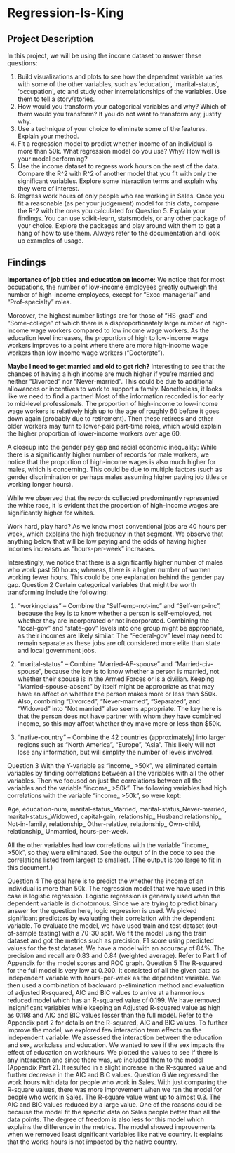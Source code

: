 # Regression-Is-King

## Project Description
In this project, we will be using the income dataset to answer these questions:

1. Build visualizations and plots to see how the dependent variable varies with some of the other variables, such as 'education', 'marital-status', 'occupation', etc and study other interrelationships of the variables. Use them to tell a story/stories.
2. How would you transform your categorical variables and why? Which of them would you transform? If you do not want to transform any, justify why.
3. Use a technique of your choice to eliminate some of the features. Explain your method.
4. Fit a regression model to predict whether income of an individual is more than 50k. What regression model do you use? Why? How well is your model performing?
5. Use the income dataset to regress work hours on the rest of the data. Compare the R^2 with R^2 of another model that you fit with only the significant variables. Explore some interaction terms and explain why they were of interest.
6. Regress work hours of only people who are working in Sales. Once you fit a reasonable (as per your judgement) model for this data, compare the R^2 with the ones you calculated for Question 5. Explain your findings.
You can use scikit-learn, statsmodels, or any other package of your choice. Explore the packages and play around with them to get a hang of how to use them. Always refer to the documentation and look up examples of usage.

## Findings

<b>Importance of job titles and education on income:</b>
We notice that for most occupations, the number of low-income employees greatly outweigh the number of high-income employees, except for “Exec-managerial” and “Prof-specialty” roles.

Moreover, the highest number listings are for those of “HS-grad” and “Some-college” of which there is a disproportionately large number of high-income wage workers compared to low income wage workers. As the education level increases, the proportion of high to low-income wage workers improves to a point where there are more high-income wage workers than low income wage workers (“Doctorate”).
  

<b>Maybe I need to get married and old to get rich?</b>
Interesting to see that the chances of having a high income are much higher if you’re married and neither “Divorced” nor “Never-married”. This could be due to additional allowances or incentives to work to support a family. Nonetheless, it looks like we need to find a partner!
Most of the information recorded is for early to mid-level professionals. The proportion of high-income to low-income wage workers is relatively high up to the age of roughly 60 before it goes down again (probably due to retirement). Then these retirees and other older workers may turn to lower-paid part-time roles, which would explain the higher proportion of lower-income workers over age 60.
   
A closeup into the gender pay gap and racial economic inequality:
While there is a significantly higher number of records for male workers, we notice that the proportion of high-income wages is also much higher for males, which is concerning. This could be due to multiple factors (such as gender discrimination or perhaps males assuming higher paying job titles or working longer hours).

While we observed that the records collected predominantly represented the white race, it is evident that the proportion of high-income wages are significantly higher for whites. 

  

Work hard, play hard?
As we know most conventional jobs are 40 hours per week, which explains the high frequency in that segment. We observe that anything below that will be low paying and the odds of having higher incomes increases as “hours-per-week” increases.

Interestingly, we notice that there is a significantly higher number of males who work past 50 hours; whereas, there is a higher number of women working fewer hours. This could be one explanation behind the gender pay gap.
Question 2
Certain categorical variables that might be worth transforming include the following: 
1.	“workingclass” – Combine the “Self-emp-not-inc” and “Self-emp-inc”, because the key is to know whether a person is self-employed, not whether they are incorporated or not incorporated. Combining the “local-gov” and “state-gov” levels into one group might be appropriate, as their incomes are likely similar.  The “Federal-gov” level may need to remain separate as these jobs are oft considered more elite than state and local government jobs.

2.	“marital-status” – Combine “Married-AF-spouse” and “Married-civ-spouse”, because the key is to know whether a person is married, not whether their spouse is in the Armed Forces or is a civilian. Keeping “Married-spouse-absent” by itself might be appropriate as that may have an affect on whether the person makes more or less than $50k. Also, combining “Divorced”, “Never-married”, “Separated”, and “Widowed” into “Not married” also seems appropriate. The key here is that the person does not have partner with whom they have combined income, so this may affect whether they make more or less than $50k.

3.	“native-country” – Combine the 42 countries (approximately) into larger regions such as “North America”, “Europe”, “Asia”. This likely will not lose any information, but will simplify the number of levels involved.

Question 3
With the Y-variable as “income_ >50k”, we eliminated certain variables by finding correlations between all the variables with all the other variables. Then we focused on just the correlations between all the variables and the variable “income_ >50k”. The following variables had high correlations with the variable “income_ >50k”, so were kept:

Age, education-num, marital-status_Married, marital-status_Never-married, marital-status_Widowed, capital-gain, relationship_ Husband
relationship_ Not-in-family, relationship_ Other-relative, 
relationship_ Own-child, relationship_ Unmarried, hours-per-week.

All the other variables had low correlations with the variable “income_ >50k”, so they were eliminated. See the output of   in the code to see the correlations listed from largest to smallest. (The output is too large to fit in this document.)

Question 4
The goal here is to predict the whether the income of an individual is more than 50k. The regression model that we have used in this case is logistic regression. Logistic regression is generally used when the dependent variable is dichotomous. Since we are trying to predict binary answer for the question here, logic regression is used.
We picked significant predictors by evaluating their correlation with the dependent variable.
To evaluate the model, we have used train and test dataset (out-of-sample testing) with a 70-30 split. We fit the model using the train dataset and got the metrics such as precision, F1 score using predicted values for the test dataset. We have a model with an accuracy of 84%. The precision and recall are 0.83 and 0.84 (weighted average). Refer to Part 1 of Appendix for the model scores and ROC graph.
Question 5
The R-squared for the full model is very low at 0.200. It consisted of all the given data as independent variable with hours-per-week as the dependent variable.
We then used a combination of backward p-elimination method and evaluation of adjusted R-squared, AIC and BIC values to arrive at a harmonious reduced model which has an R-squared value of 0.199. We have removed insignificant variables while keeping an Adjusted R-squared value as high as 0.198 and AIC and BIC values lesser than the full model. Refer to the Appendix part 2 for details on the R-squared, AIC and BIC values.
To further improve the model, we explored few interaction term effects on the independent variable. We assessed the interaction between the education and sex, workclass and education. We wanted to see if the sex impacts the effect of education on workhours. We plotted the values to see if there is any interaction and since there was, we included them to the model (Appendix Part 2). It resulted in a slight increase in the R-squared value and further decrease in the AIC and BIC values.
Question 6
We regressed the work hours with data for people who work in Sales. With just comparing the R-square values, there was more improvement when we ran the model for people who work in Sales. The R-square value went up to almost 0.3. The AIC and BIC values reduced by a large value. One of the reasons could be because the model fit the specific data on Sales people better than all the data points. The degree of freedom is also less for this model which explains the difference in the metrics.
The model showed improvements when we removed least significant variables like native country. It explains that the works hours is not impacted by the native country. 
 
